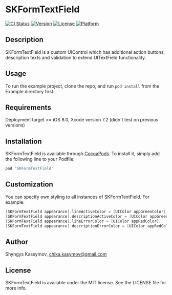# SKFormTextField

[![CI Status](http://img.shields.io/travis/chika-kasymov/SKFormTextField.svg?style=flat)](https://travis-ci.org/chika-kasymov/SKFormTextField)
[![Version](https://img.shields.io/cocoapods/v/SKFormTextField.svg?style=flat)](http://cocoapods.org/pods/SKFormTextField)
[![License](https://img.shields.io/cocoapods/l/SKFormTextField.svg?style=flat)](http://cocoapods.org/pods/SKFormTextField)
[![Platform](https://img.shields.io/cocoapods/p/SKFormTextField.svg?style=flat)](http://cocoapods.org/pods/SKFormTextField)

## Description

SKFormTextField is a custom UIControl which has additional action buttons, description texts and validation to extend UITextField functionality.

## Usage

To run the example project, clone the repo, and run `pod install` from the Example directory first.

## Requirements

Deployment target >= iOS 8.0, Xcode version 7.2 (didn't test on previous versions)

## Installation

SKFormTextField is available through [CocoaPods](http://cocoapods.org). To install
it, simply add the following line to your Podfile:

```ruby
pod "SKFormTextField"
```

## Customization

You can specify own styling to all instances of SKFormTextField. For example:

```objective-c
[SKFormTextField appearance].lineActiveColor = [UIColor appGreenColor];
[SKFormTextField appearance].descriptionActiveColor = [UIColor appGreenColor];
[SKFormTextField appearance].lineErrorColor = [UIColor appRedColor];
[SKFormTextField appearance].descriptionErrorColor = [UIColor appRedColor];
```

## Author

Shyngys Kassymov, chika.kasymov@gmail.com

## License

SKFormTextField is available under the MIT license. See the LICENSE file for more info.
